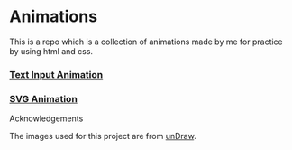 # Animations

This is a repo which is a collection of animations made by me for practice by using html and css.

### [Text Input Animation](https://htmlpreview.github.io/?https://github.com/Exeexe93/animation/blob/master/text-input/index.html)

### [SVG Animation](https://htmlpreview.github.io/?https://github.com/Exeexe93/animation/blob/master/svg/index.html)

Acknowledgements

The images used for this project are from [unDraw](https://undraw.co/illustrations).
